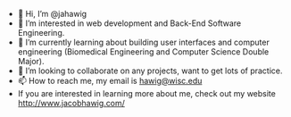 - 👋 Hi, I’m @jahawig
- 👀 I’m interested in web development and Back-End Software Engineering.
- 🌱 I’m currently learning about building user interfaces and computer engineering (Biomedical Engineering and Computer Science Double Major).
- 💞️ I’m looking to collaborate on any projects, want to get lots of practice.
- 📫 How to reach me, my email is hawig@wisc.edu
- If you are interested in learning more about me, check out my website http://www.jacobhawig.com/

<!---
jahawig/jahawig is a ✨ special ✨ repository because its `README.md` (this file) appears on your GitHub profile.
You can click the Preview link to take a look at your changes.
--->
